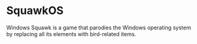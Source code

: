 # SquawkOS
  Windows Squawk is a game that parodies the Windows operating system by replacing all its elements with bird-related items. 
